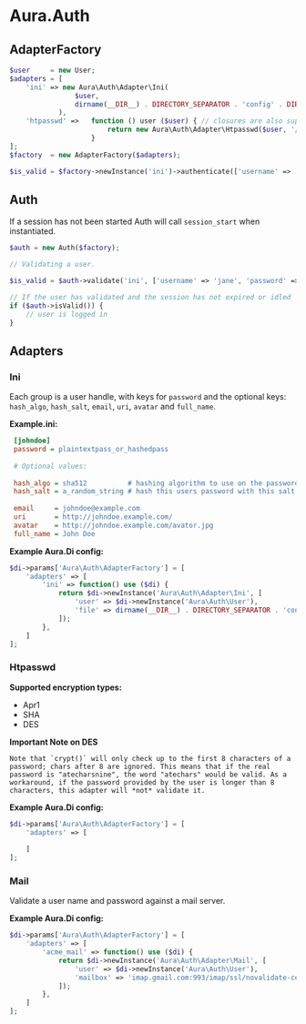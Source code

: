 Aura.Auth
=========


AdapterFactory
---------------

```php
$user     = new User;
$adapters = [
    'ini' => new Aura\Auth\Adapter\Ini(
                $user,
                dirname(__DIR__) . DIRECTORY_SEPARATOR . 'config' . DIRECTORY_SEPARATOR . 'auth.ini'
            ),
    'htpasswd' =>   function () user ($user) { // closures are also supported
                        return new Aura\Auth\Adapter\Htpasswd($user, '/path/to/htpasswd');
                    }
];
$factory  = new AdapterFactory($adapters);

$is_valid = $factory->newInstance('ini')->authenticate(['username' => 'jane', 'password' => '12345']);
```

Auth
----

If a session has not been started Auth will call `session_start` when instantiated.

```php
$auth = new Auth($factory);

// Validating a user.

$is_valid = $auth->validate('ini', ['username' => 'jane', 'password' => '12345']);

// If the user has validated and the session has not expired or idled `isVaild()` will return true on subsequent requests.
if ($auth->isValid()) {
    // user is logged in
}

```

Adapters
--------

### Ini

Each group is a user handle, with keys for `password` and the optional keys: `hash_algo`, `hash_salt`, `email`, `uri`, `avatar` and `full_name`.

**Example.ini:**

```ini 
 [johndoe]
 password = plaintextpass_or_hashedpass
 
 # Optional values:
  
 hash_algo = sha512          # hashing algorithm to use on the password
 hash_salt = a_random_string # hash this users password with this salt.
 
 email     = johndoe@example.com
 uri       = http://johndoe.example.com/
 avatar    = http://johndoe.example.com/avator.jpg
 full_name = John Doe
 ```

**Example Aura.Di config:**

```php
$di->params['Aura\Auth\AdapterFactory'] = [
    'adapters' => [
        'ini' => function() use ($di) {
            return $di->newInstance('Aura\Auth\Adapter\Ini', [ 
                'user' => $di->newInstance('Aura\Auth\User'),
                'file' => dirname(__DIR__) . DIRECTORY_SEPARATOR . 'config' . DIRECTORY_SEPARATOR . 'auth.ini'
            ]);
        },
    ]
];
```

 ### Htpasswd

 **Supported encryption types:**

   * Apr1
   * SHA
   * DES

**Important Note on DES**

    Note that `crypt()` will only check up to the first 8 characters of a password; chars after 8 are ignored. This means that if the real password is "atecharsnine", the word "atechars" would be valid. As a workaround, if the password provided by the user is longer than 8 characters, this adapter will *not* validate it.

**Example Aura.Di config:**

```php
$di->params['Aura\Auth\AdapterFactory'] = [
    'adapters' => [
        
    ]
];
```

### Mail

Validate a user name and password against a mail server.


**Example Aura.Di config:**

```php
$di->params['Aura\Auth\AdapterFactory'] = [
    'adapters' => [
        'acme_mail' => function() use ($di) {
            return $di->newInstance('Aura\Auth\Adapter\Mail', [ 
                'user' => $di->newInstance('Aura\Auth\User'),
                'mailbox' => 'imap.gmail.com:993/imap/ssl/novalidate-cert'
            ]);
        },
    ]
];
```